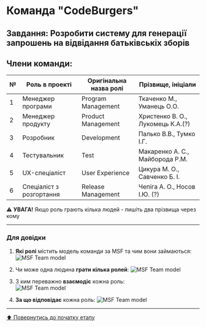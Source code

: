 # Команда "CodeBurgers"

## Завдання: Розробити систему для генерації запрошень на відвідання батьківськіх зборів

## Члени команди:

|№  | Роль в проекті            | Оригінальна назва ролі    | Прізвище, ініціали                |
|---|---------------------------|---------------------------|---------------------------        |
| 1 | Менеджер програми         | Program Management        | Ткаченко М., Уманець О.О.         |
| 2 | Менеджер продукту         | Product Management        | Христенко В. О., Лукомець К.А.(?) |
| 3 | Розробник                 | Development               | Палько В.В., Тумко І.Г.           |
| 4 | Тестувальник              | Test                      | Макаренко А. С., Майборода Р.М.   |
| 5 | UX-спеціаліст             | User Experience           | Цикура М. О., Савченко Б. І.      |
| 6 | Спеціаліст з розгортання  | Release Management        | Чепіга А. О., Носов І.Ю. (?)      |

:warning: **УВАГА!** Якщо роль грають кілька людей - пишіть два прізвища через кому

---
### Для довідки
1. **Які ролі** містить модель команди за MSF та чим вони займаються:
![MSF Team model](/docs/images/resources/MSF%20team%20model.jpg)

2. Чи може одна людина **грати кілька ролей**:
![MSF Team model](/docs/images/resources/MSF%20roles%20combinations.png)

1. З ким переважно **взаємодіє** кожна роль:<br>
![MSF Team model](/docs/images/resources/MSF%20roles%20focus.gif)

1. **За що відповідає** кожна роль:
![MSF Team model](/docs/images/resources/MSF%20roles%20responsibilities.png)

---
[:arrow_up: Повернутись до початку етапу](/docs/1.Envisioning/README.md)
